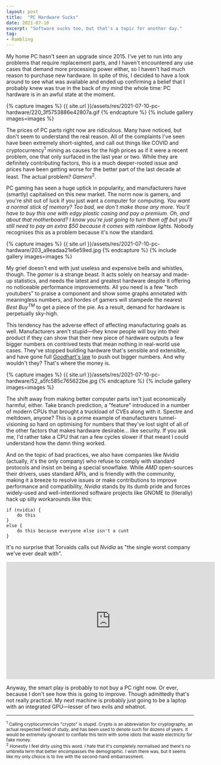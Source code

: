 ```yaml
---
layout: post
title:  "PC Hardware Sucks"
date: 2021-07-10
excerpt: "Software sucks too, but that's a topic for another day."
tag:
- Rambling
---
```


My home PC hasn't seen an upgrade since 2015. I've yet to run into any problems that require replacement parts, and I haven't encountered any use cases that demand more processing power either, so I haven't had much reason to purchase new hardware. In spite of this, I decided to have a look around to see what was available and ended up confirming a belief that I probably knew was true in the back of my mind the whole time: PC hardware is in an awful state at the moment.

{% capture images %}
    {{ site.url }}/assets/res/2021-07-10-pc-hardware/220_3f5753886e42807a.gif
{% endcapture %}
{% include gallery images=images %}

The prices of PC parts right now are ridiculous. Many have noticed, but don't seem to understand the real reason. All of the complaints I've seen have been extremely short-sighted, and call out things like COVID and cryptocurrency<sup>1</sup> mining as causes for the high prices as if it were a recent problem, one that only surfaced in the last year or two. While they are definitely contributing factors, this is a much deeper-rooted issue and prices have been getting worse for the better part of the last decade at least. The actual problem? _Gamers_<sup>2</sup>.

PC gaming has seen a huge uptick in popularity, and manufacturers have (smartly) capitalised on this new market. The norm now is gamers, and you're shit out of luck if you just want a computer for computing. _You want a normal stick of memory? Too bad, we don't make those any more. You'll have to buy this one with edgy plastic casing and pay a premium. Oh, and about that motherboard? I know you're just going to turn them off but you'll still need to pay an extra $50 because it comes with rainbow lights._ Nobody recognises this as a problem because it's now the standard.

{% capture images %}
    {{ site.url }}/assets/res/2021-07-10-pc-hardware/203_a9eadaa21e6e59ed.jpg
{% endcapture %}
{% include gallery images=images %}

My grief doesn't end with just useless and expensive bells and whistles, though. The _gamer_ is a strange beast. It acts solely on hearsay and made-up statistics, and needs the latest and greatest hardware despite it offering no noticeable performance improvements. All you need is a few "tech youtubers" to praise a component and show some graphs annotated with meaningless numbers, and hordes of gamers will stampede the nearest _Best Buy<sup>TM</sup>_ to get a piece of the pie. As a result, demand for hardware is perpetually sky-high.

This tendency has the adverse effect of affecting manufacturing goals as well. Manufacturers aren't stupid—they know people will buy into their product if they can show that their new piece of hardware outputs a few bigger numbers on contrived tests that mean nothing in real-world use cases. They've stopped building hardware that's sensible and extensible, and have gone full [Goodhart's law](https://en.wikipedia.org/wiki/Goodhart's_law) to push out bigger numbers. And why wouldn't they? That's where the money is.

{% capture images %}
    {{ site.url }}/assets/res/2021-07-10-pc-hardware/52_a5fc585c765622be.jpg
{% endcapture %}
{% include gallery images=images %}

The shift away from making better computer parts isn't just economically harmful, either. Take branch prediction, a "feature" introduced in a number of modern CPUs that brought a truckload of CVEs along with it. Spectre and meltdown, anyone? This is a prime example of manufacturers tunnel-visioning so hard on optimising for numbers that they've lost sight of all of the other factors that makes hardware desirable... like security. If you ask me, I'd rather take a CPU that ran a few cycles slower if that meant I could understand how the damn thing worked.

And on the topic of bad practices, we also have companies like _Nvidia_ (actually, it's the only company) who refuse to comply with standard protocols and insist on being a special snowflake. While _AMD_ open-sources their drivers, uses standard APIs, and is friendly with the community, making it a breeze to resolve issues or make contributions to improve performance and compatibility, _Nvidia_ stands by its dumb pride and forces widely-used and well-intentioned software projects like GNOME to (literally) hack up silly workarounds like this:

```
if (nvidia) {
    do this
}
else {
    do this because everyone else isn't a cunt
}
```

It's no surprise that Torvalds calls out _Nvidia_ as "the single worst company we've ever dealt with".

<iframe width="560" height="315" src="https://www.youtube.com/embed/_36yNWw_07g" title="YouTube video player" frameborder="0" allow="accelerometer; autoplay; clipboard-write; encrypted-media; gyroscope; picture-in-picture" allowfullscreen></iframe>

Anyway, the smart play is probably to not buy a PC right now. Or ever, because I don't see how this is going to improve. Though admittedly that's not really practical. My next machine is probably just going to be a laptop with an integrated GPU—lesser of two evils and whatnot.

---

<small>
<sup>1</sup> Calling cryptocurrencies "crypto" is stupid. Crypto is an abbreviation for cryptography, an actual respected field of study, and has been used to denote such for dozens of years. It would be extremely ignorant to conflate this term with some idiots that waste electricity for fake money.
<br>
<sup>2</sup> Honestly I feel dirty using this word. I hate that it's completely normalised and there's no umbrella term that better encompasses the demographic. I wish there was, but it seems like my only choice is to live with the second-hand embarrassment.
</small>
